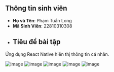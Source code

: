

## Thông tin sinh viên
- **Họ và Tên**: Phạm Tuấn Long
- **Mã Sinh Viên**: 22810310308
- ## Tiêu đề bài tập
Ứng dụng React Native hiển thị thông tin cá nhân.


![image](https://github.com/user-attachments/assets/cbc77d08-9456-40e2-b9dc-176f7b2e8fae)
![image](https://github.com/user-attachments/assets/c1bff2a8-1dac-4d28-8c28-38d2347686aa)
![image](https://github.com/user-attachments/assets/db355a0d-be6a-453c-93d2-4a5c2ccf3e57)
![image](https://github.com/user-attachments/assets/037e9039-a3a5-4b14-a4e9-7a14419917e8)
![image](https://github.com/user-attachments/assets/f56a85d8-ce9e-4499-873e-75d21581eb79)







